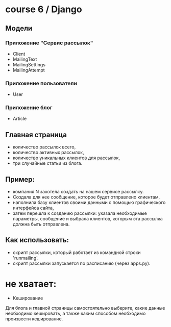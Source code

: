 # course 6 / Django

## Модели
### Приложение "Сервис рассылок"
- Client
- MailingText
- MailingSettings
- MailingAttempt

### Приложение пользователи
- User

### Приложение блог
- Article

## Главная страница
- количество рассылок всего, 
- количество активных рассылок, 
- количество уникальных клиентов для рассылок, 
- три случайные статьи из блога.

## Пример:
- компания N захотела создать на нашем сервисе рассылку.
- Создала для нее сообщение, которое будет отправлено клиентам,
- наполнила базу клиентов своими данными с помощью графического интерфейса сайта,
- затем перешла к созданию рассылки: указала необходимые параметры, сообщение и выбрала клиентов, которым эта рассылка должна быть отправлена.

## Как использовать:
- скрипт рассылки, который работает из командной строки 'runmailing'.
- скрипт рассылки запускается по расписанию (через apps.py).

# не хватает:


* Кеширование

Для блога и главной страницы самостоятельно выберите, какие данные необходимо кешировать, а также каким способом необходимо произвести кеширование.